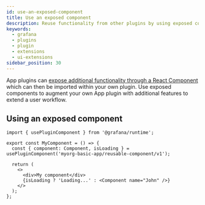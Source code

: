 ```yaml
---
id: use-an-exposed-component
title: Use an exposed component
description: Reuse functionality from other plugins by using exposed components
keywords:
  - grafana
  - plugins
  - plugin
  - extensions
  - ui-extensions
sidebar_position: 30
---
```


App plugins can [expose additional functionality through a React Component](./expose-a-component.md) which can then be imported within your own plugin. Use exposed components to augment your own App plugin with additional features to extend a user workflow.

## Using an exposed component

```tsx
import { usePluginComponent } from '@grafana/runtime';

export const MyComponent = () => {
  const { component: Component, isLoading } = usePluginComponent('myorg-basic-app/reusable-component/v1');

  return (
    <>
      <div>My component</div>
      {isLoading ? 'Loading...' : <Component name="John" />}
    </>
  );
};
```
